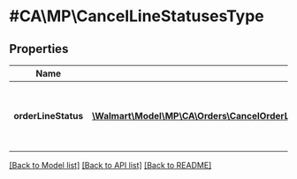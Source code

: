# #CA\MP\CancelLineStatusesType

## Properties

Name | Type | Description | Notes
------------ | ------------- | ------------- | -------------
**orderLineStatus** | [**\Walmart\Model\MP\CA\Orders\CancelOrderLinesCARequestOrderLinesOrderLineInnerOrderLineStatusesOrderLineStatusInner[]**](CancelOrderLinesCARequestOrderLinesOrderLineInnerOrderLineStatusesOrderLineStatusInner.md) | List of details about the cancellation status update |


[[Back to Model list]](../) [[Back to API list]](../../Api/CA/MP) [[Back to README]](../../README.md)
